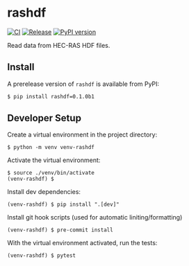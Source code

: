 # rashdf
[![CI](https://github.com/fema-ffrd/rashdf/actions/workflows/continuous-integration.yml/badge.svg?branch=main)](https://github.com/fema-ffrd/rashdf/actions/workflows/continuous-integration.yml)
[![Release](https://github.com/fema-ffrd/rashdf/actions/workflows/release.yml/badge.svg)](https://github.com/fema-ffrd/rashdf/actions/workflows/release.yml)
[![PyPI version](https://badge.fury.io/py/rashdf.svg)](https://badge.fury.io/py/rashdf)

Read data from HEC-RAS HDF files.



## Install
A prerelease version of `rashdf` is available from PyPI:
```bash
$ pip install rashdf=0.1.0b1
```

## Developer Setup
Create a virtual environment in the project directory:
```
$ python -m venv venv-rashdf
```

Activate the virtual environment:
```
$ source ./venv/bin/activate
(venv-rashdf) $
```

Install dev dependencies:
```
(venv-rashdf) $ pip install ".[dev]"
```

Install git hook scripts (used for automatic liniting/formatting)
```
(venv-rashdf) $ pre-commit install
```

With the virtual environment activated, run the tests:
```
(venv-rashdf) $ pytest
```



